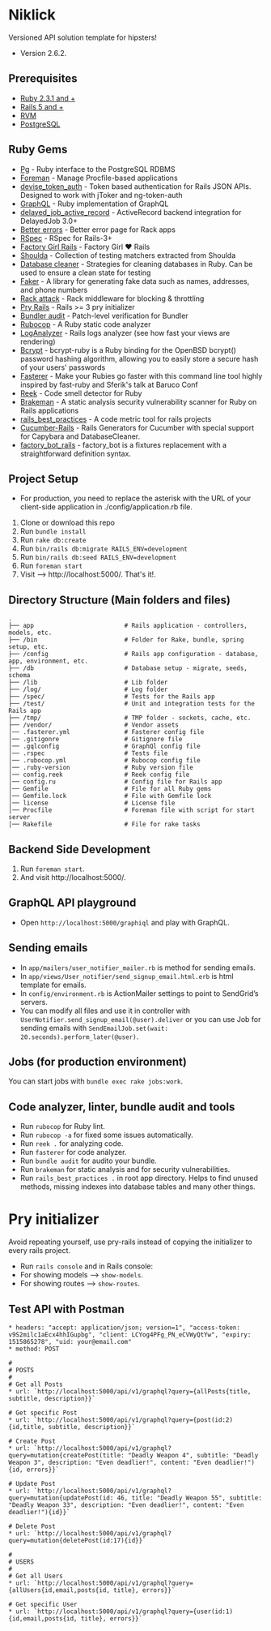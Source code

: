 # Niklick
Versioned API solution template for hipsters!

* Version 2.6.2.

## Prerequisites
* [Ruby 2.3.1 and +](https://www.ruby-lang.org/en/downloads/)
* [Rails 5 and +](http://guides.rubyonrails.org/getting_started.html)
* [RVM](https://rvm.io/)
* [PostgreSQL](https://www.postgresql.org/docs/)

## Ruby Gems
* [Pg](https://bitbucket.org/ged/ruby-pg/wiki/Home) - Ruby interface to the PostgreSQL RDBMS
* [Foreman](https://github.com/ddollar/foreman) - Manage Procfile-based applications
* [devise_token_auth](https://github.com/lynndylanhurley/devise_token_auth) - Token based authentication for Rails JSON APIs. Designed to work with jToker and ng-token-auth
* [GraphQL](https://github.com/rmosolgo/graphql-ruby) - Ruby implementation of GraphQL
* [delayed_job_active_record](https://github.com/collectiveidea/delayed_job_active_record) - ActiveRecord backend integration for DelayedJob 3.0+
* [Better errors](https://github.com/charliesome/better_errors) - Better error page for Rack apps
* [RSpec](https://github.com/rspec/rspec-rails) - RSpec for Rails-3+
* [Factory Girl Rails](https://github.com/thoughtbot/factory_girl_rails) - Factory Girl ♥ Rails
* [Shoulda](http://matchers.shoulda.io/) - Collection of testing matchers extracted from Shoulda
* [Database cleaner](http://databasecleaner.github.io/) - Strategies for cleaning databases in Ruby. Can be used to ensure a clean state for testing
* [Faker](https://github.com/stympy/faker) - A library for generating fake data such as names, addresses, and phone numbers
* [Rack attack](https://github.com/kickstarter/rack-attack) - Rack middleware for blocking & throttling
* [Pry Rails](https://github.com/rweng/pry-rails) - Rails >= 3 pry initializer
* [Bundler audit](https://github.com/rubysec/bundler-audit) - Patch-level verification for Bundler
* [Rubocop](https://github.com/bbatsov/rubocop) - A Ruby static code analyzer 
* [LogAnalyzer](https://github.com/igorkasyanchuk/log_analyzer) - Rails logs analyzer (see how fast your views are rendering)
* [Bcrypt](https://github.com/codahale/bcrypt-ruby) - bcrypt-ruby is a Ruby binding for the OpenBSD bcrypt() password hashing algorithm, allowing you to easily store a secure hash of your users' passwords
* [Fasterer](https://github.com/DamirSvrtan/fasterer) - Make your Rubies go faster with this command line tool highly inspired by fast-ruby and Sferik's talk at Baruco Conf
* [Reek](https://github.com/troessner/reek) - Code smell detector for Ruby
* [Brakeman](https://github.com/presidentbeef/brakeman) - A static analysis security vulnerability scanner for Ruby on Rails applications
* [rails_best_practices](https://github.com/flyerhzm/rails_best_practices) - A code metric tool for rails projects
* [Cucumber-Rails](https://github.com/cucumber/cucumber-rails) - Rails Generators for Cucumber with special support for Capybara and DatabaseCleaner.
* [factory_bot_rails](https://github.com/thoughtbot/factory_bot_rails) - factory_bot is a fixtures replacement with a straightforward definition syntax.

## Project Setup
* For production, you need to replace the asterisk with the URL of your client-side application in ./config/application.rb file.

1. Clone or download this repo
2. Run `bundle install`
3. Run `rake db:create`
4. Run `bin/rails db:migrate RAILS_ENV=development`
5. Run `bin/rails db:seed RAILS_ENV=development`
6. Run `foreman start`
7. Visit --> http://localhost:5000/. That's it!.

## Directory Structure (Main folders and files)
```shell
.
├── app                         # Rails application - controllers, models, etc.
├── /bin                        # Folder for Rake, bundle, spring setup, etc.
├── /config                     # Rails app configuration - database, app, environment, etc.
├── /db                         # Database setup - migrate, seeds, schema
├── /lib                        # Lib folder
├── /log/                       # Log folder
├── /spec/                      # Tests for the Rails app
├── /test/                      # Unit and integration tests for the Rails app
├── /tmp/                       # TMP folder - sockets, cache, etc.
├── /vendor/                    # Vendor assets
│── .fasterer.yml               # Fasterer config file
│── .gitigonre                  # Gitignore file
│── .gqlconfig                  # GraphQl config file
│── .rspec                      # Tests file
│── .rubocop.yml                # Rubocop config file
│── .ruby-version               # Ruby version file
│── config.reek                 # Reek config file
│── config.ru                   # Config file for Rails app
│── Gemfile                     # File for all Ruby gems
│── Gemfile.lock                # File with Gemfile lock
│── license                     # License file
│── Procfile                    # Foreman file with script for start server
│── Rakefile                    # File for rake tasks
```

## Backend Side Development
1. Run `foreman start`.
2. And visit http://localhost:5000/.

## GraphQL API playground
* Open `http://localhost:5000/graphiql` and play with GraphQL.

## Sending emails
* In `app/mailers/user_notifier_mailer.rb` is method for sending emails. 
* In `app/views/User_notifier/send_signup_email.html.erb` is html template for emails.
* In `config/environment.rb` is ActionMailer settings to point to SendGrid’s servers.
* You can modify all files and use it in controller with `UserNotifier.send_signup_email(@user).deliver`
or you can use Job for sending emails with `SendEmailJob.set(wait: 20.seconds).perform_later(@user)`.

## Jobs (for production environment)
You can start jobs with `bundle exec rake jobs:work`.

## Code analyzer, linter, bundle audit and tools
* Run `rubocop` for Ruby lint.
* Run `rubocop -a` for fixed some issues automatically.
* Run `reek .` for analyzing code.
* Run `fasterer` for code analyzer.
* Run `bundle audit` for audito your bundle.
* Run `brakeman` for static analysis and for security vulnerabilities.
* Run `rails_best_practices .` in root app directory. Helps to find unused methods, missing indexes into database tables and many other things.

# Pry initializer
Avoid repeating yourself, use pry-rails instead of copying the initializer to every rails project.
* Run `rails console` and in Rails console:
* For showing models --> `show-models`.
* For showing routes --> `show-routes`.

## Test API with Postman
```shell
* headers: "accept: application/json; version=1", "access-token: v9S2milc1aEcx4hhIGupbg", "client: LCYog4PFg_PN_eCVWyQtYw", "expiry: 1515865278", "uid: your@email.com"
* method: POST

#
# POSTS
#
# Get all Posts
* url: `http://localhost:5000/api/v1/graphql?query={allPosts{title, subtitle, description}}`

# Get specific Post 
* url: `http://localhost:5000/api/v1/graphql?query={post(id:2){id,title, subtitle, description}}`

# Create Post
* url: `http://localhost:5000/api/v1/graphql?query=mutation{createPost(title: "Deadly Weapon 4", subtitle: "Deadly Weapon 3", description: "Even deadlier!", content: "Even deadlier!"){id, errors}}`  

# Update Post  
* url: `http://localhost:5000/api/v1/graphql?query=mutation{updatePost(id: 46, title: "Deadly Weapon 55", subtitle: "Deadly Weapon 33", description: "Even deadlier!", content: "Even deadlier!"){id}}`

# Delete Post 
* url: `http://localhost:5000/api/v1/graphql?query=mutation{deletePost(id:17){id}}`

#
# USERS
#
# Get all Users
* url: `http://localhost:5000/api/v1/graphql?query={allUsers{id,email,posts{id, title}, errors}}`

# Get specific User 
* url: `http://localhost:5000/api/v1/graphql?query={user(id:1){id,email,posts{id, title}, errors}}`
```